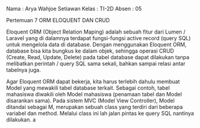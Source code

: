 Nama  : Arya Wahjoe Setiawan
Kelas   : TI-2D
Absen : 05

Pertemuan 7
ORM ELOQUENT DAN CRUD

Eloquent ORM (Object Relation Maping) adalah sebuah fitur dari Lumen / Laravel yang di dalamnya terdapat fungsi-fungsi active record (query SQL) untuk mengelola data di database.
Dengan menggunakan Eloquent ORM, database bisa kita bungkus ke dalam objek, sehingga operasi CRUD (Create, Read, Update, Delete) pada tabel database dapat dilakukan tanpa melibatkan 
perintah / query SQL sama sekali, bahkan sampai relasi antar tabelnya juga.

Agar Eloquent ORM dapat bekerja, kita harus terlebih dahulu membuat Model yang mewakili tabel database terkait. Sebagai contoh, tabel mahasiswa diwakili oleh 
Model mahasiswa (penamaan tabel dan Model disarankan sama). Pada sistem MVC (Model View Controller), Model ditandai sebagai M, merupakan sebuah class yang 
terdiri dari beberapa variabel dan method. Melalui class ini lah jalan pintas ke query SQL nantinya dilakukan. a
